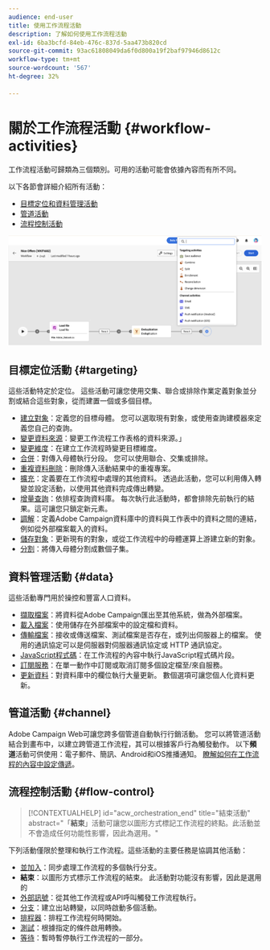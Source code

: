 ```yaml
---
audience: end-user
title: 使用工作流程活動
description: 了解如何使用工作流程活動
exl-id: 6ba3bcfd-84eb-476c-837d-5aa473b820cd
source-git-commit: 93ac61808049da6f0d800a19f2baf97946d8612c
workflow-type: tm+mt
source-wordcount: '567'
ht-degree: 32%

---
```



# 關於工作流程活動 {#workflow-activities}

工作流程活動可歸類為三個類別。可用的活動可能會依據內容而有所不同。

以下各節會詳細介紹所有活動：

* [目標定位和資料管理活動](#targeting)
* [管道活動](#channel)
* [流程控制活動](#flow-control)

![](../assets/workflow-activities.png)

## 目標定位活動 {#targeting}

這些活動特定於定位。 這些活動可讓您使用交集、聯合或排除作業定義對象並分割或結合這些對象，從而建置一個或多個目標。

* [建立對象](build-audience.md)：定義您的目標母體。 您可以選取現有對象，或使用查詢建模器來定義您自己的查詢。
* [變更資料來源](change-data-source.md)：變更工作流程工作表格的資料來源。」
* [變更維度](change-dimension.md)：在建立工作流程時變更目標維度。
* [合併](combine.md)：對傳入母體執行分段。 您可以使用聯合、交集或排除。
* [重複資料刪除](deduplication.md)：刪除傳入活動結果中的重複專案。
* [擴充](enrichment.md)：定義要在工作流程中處理的其他資料。 透過此活動，您可以利用傳入轉變並設定活動，以使用其他資料完成傳出轉變。
* [增量查詢](incremental-query.md)：依排程查詢資料庫。 每次執行此活動時，都會排除先前執行的結果。這可讓您只鎖定新元素。
* [調解](reconciliation.md)：定義Adobe Campaign資料庫中的資料與工作表中的資料之間的連結，例如從外部檔案載入的資料。
* [儲存對象](save-audience.md)：更新現有的對象，或從工作流程中的母體運算上游建立新的對象。
* [分割](split.md)：將傳入母體分割成數個子集。

## 資料管理活動 {#data}

這些活動專門用於操控和豐富人口資料。

* [擷取檔案](extract-file.md)：將資料從Adobe Campaign匯出至其他系統，做為外部檔案。
* [載入檔案](load-file.md)：使用儲存在外部檔案中的設定檔和資料。
* [傳輸檔案](transfer-file.md)：接收或傳送檔案、測試檔案是否存在，或列出伺服器上的檔案。 使用的通訊協定可以是伺服器對伺服器通訊協定或 HTTP 通訊協定。
* [JavaScript程式碼](javascript-code.md)：在工作流程的內容中執行JavaScript程式碼片段。
* [訂閱服務](subscription-services.md)：在單一動作中訂閱或取消訂閱多個設定檔至/來自服務。
* [更新資料](update-data.md)：對資料庫中的欄位執行大量更新。 數個選項可讓您個人化資料更新。

## 管道活動 {#channel}

Adobe Campaign Web可讓您跨多個管道自動執行行銷活動。 您可以將管道活動結合到畫布中，以建立跨管道工作流程，其可以根據客戶行為觸發動作。 以下&#x200B;**頻道**&#x200B;活動可供使用：電子郵件、簡訊、Android和iOS推播通知。 [瞭解如何在工作流程的內容中設定傳遞](channels.md)。

## 流程控制活動 {#flow-control}

>[!CONTEXTUALHELP]
>id="acw_orchestration_end"
>title="結束活動"
>abstract="「**結束**」活動可讓您以圖形方式標記工作流程的終點。此活動並不會造成任何功能性影響，因此為選用。"

下列活動僅限於整理和執行工作流程。這些活動的主要任務是協調其他活動：

* [並加入](and-join.md)：同步處理工作流程的多個執行分支。
* **結束**：以圖形方式標示工作流程的結束。 此活動對功能沒有影響，因此是選用的
* [外部訊號](external-signal.md)：從其他工作流程或API呼叫觸發工作流程執行。
* [分支](fork.md)：建立出站轉變，以同時啟動多個活動。
* [排程器](scheduler.md)：排程工作流程何時開始。
* [測試](test.md)：根據指定的條件啟用轉換。
* [等待](wait.md)：暫時暫停執行工作流程的一部分。

